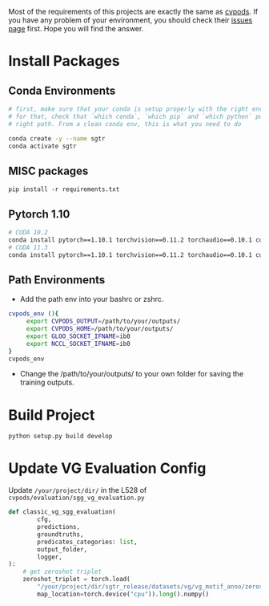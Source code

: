 Most of the requirements of this projects are exactly the same as [cvpods](https://github.com/Megvii-BaseDetection/cvpods). If you have any problem of your environment, you should check their [issues page](https://github.com/Megvii-BaseDetection/cvpods/issues) first. Hope you will find the answer.


# Install Packages

## Conda Environments

``` bash
# first, make sure that your conda is setup properly with the right environment
# for that, check that `which conda`, `which pip` and `which python` points to the
# right path. From a clean conda env, this is what you need to do

conda create -y --name sgtr
conda activate sgtr
```

## MISC packages
```
pip install -r requirements.txt
```

## Pytorch 1.10

``` bash
# CUDA 10.2
conda install pytorch==1.10.1 torchvision==0.11.2 torchaudio==0.10.1 cudatoolkit=10.2 -c pytorch
# CUDA 11.3
conda install pytorch==1.10.1 torchvision==0.11.2 torchaudio==0.10.1 cudatoolkit=11.3 -c pytorch -c conda-forge
```

## Path Environments
- Add the path env into your bashrc or zshrc.

``` bash
cvpods_env (){
     export CVPODS_OUTPUT=/path/to/your/outputs/
     export CVPODS_HOME=/path/to/your/outputs/
     export GLOO_SOCKET_IFNAME=ib0
     export NCCL_SOCKET_IFNAME=ib0
}
cvpods_env
```
- Change the /path/to/your/outputs/ to your own folder for saving the training outputs.

# Build Project
```
python setup.py build develop
```

# Update VG Evaluation Config
Update `/your/project/dir/` in the L528 of `cvpods/evaluation/sgg_vg_evaluation.py`
``` python
def classic_vg_sgg_evaluation(
        cfg,
        predictions,
        groundtruths,
        predicates_categories: list,
        output_folder,
        logger,
):
    # get zeroshot triplet
    zeroshot_triplet = torch.load(
        "/your/project/dir/sgtr_release/datasets/vg/vg_motif_anno/zeroshot_triplet.pytorch",
        map_location=torch.device("cpu")).long().numpy()

```